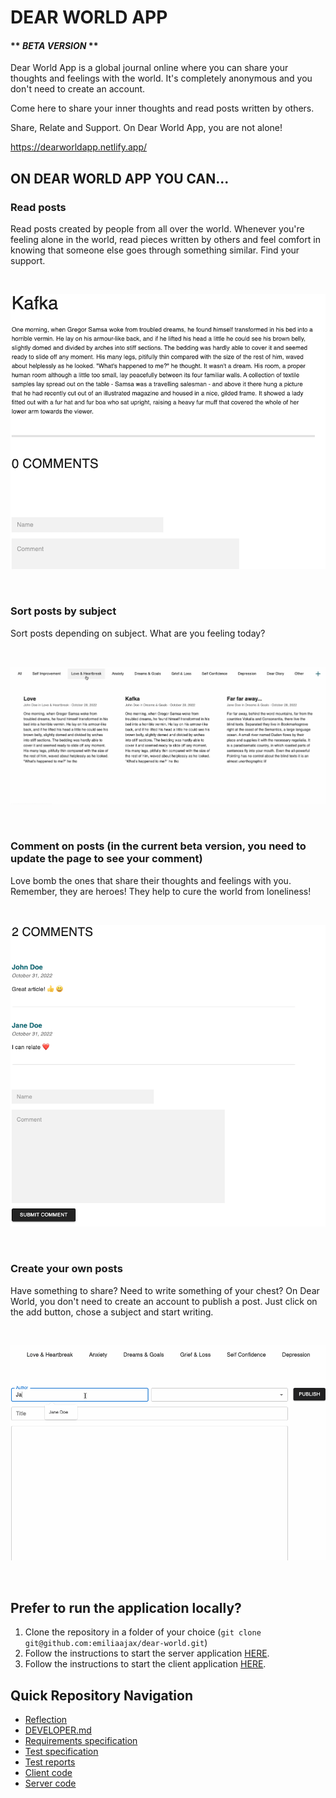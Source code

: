 # DEAR WORLD APP

#### ** ***BETA VERSION*** **

Dear World App is a global journal online where you can share your thoughts and feelings with the world. It's completely anonymous and you don't need to create an account.

Come here to share your inner thoughts and read posts written by others.

Share, Relate and Support. On Dear World App, you are not alone!

https://dearworldapp.netlify.app/ 

## ON DEAR WORLD APP YOU CAN...

### Read posts
Read posts created by people from all over the world. Whenever you're feeling alone in the world, read pieces written by others and feel comfort in knowing that someone else goes through something similar. Find your support.

<br />

![Read posts](./release/images/read-post.png)

<br />

### Sort posts by subject
Sort posts depending on subject. What are you feeling today? 

<br />

![Sort posts](./release/images/sort-posts.gif)

<br />

### Comment on posts (in the current beta version, you need to update the page to see your comment)
Love bomb the ones that share their thoughts and feelings with you. Remember, they are heroes! They help to cure the world from loneliness!

<br />

![Comment posts](./release/images/comment-post.png)

<br />

### Create your own posts
Have something to share? Need to write something of your chest? On Dear World, you don't need to create an account to publish a post. Just click on the add button, chose a subject and start writing.

<br />

![Create posts](./release/images/create-post.gif)

<br />

## Prefer to run the application locally?

1. Clone the repository in a folder of your choice (`git clone git@github.com:emiliaajax/dear-world.git`)
2. Follow the instructions to start the server application [HERE](https://github.com/emiliaajax/dear-world/blob/main/server/README.md).
3. Follow the instructions to start the client application [HERE](https://github.com/emiliaajax/dear-world/blob/main/client/README.md). 

## Quick Repository Navigation
- [Reflection](https://github.com/emiliaajax/dear-world/blob/main/reflection.md)
- [DEVELOPER.md](https://github.com/emiliaajax/dear-world/blob/main/DEVELOPER.md)
- [Requirements specification](https://github.com/emiliaajax/dear-world/blob/main/release/requirements-specification.md)
- [Test specification](https://github.com/emiliaajax/dear-world/blob/main/release/test-specification.md)
- [Test reports](https://github.com/emiliaajax/dear-world/tree/main/release/test-reports)
- [Client code](https://github.com/emiliaajax/dear-world/tree/main/client)
- [Server code](https://github.com/emiliaajax/dear-world/tree/main/server)